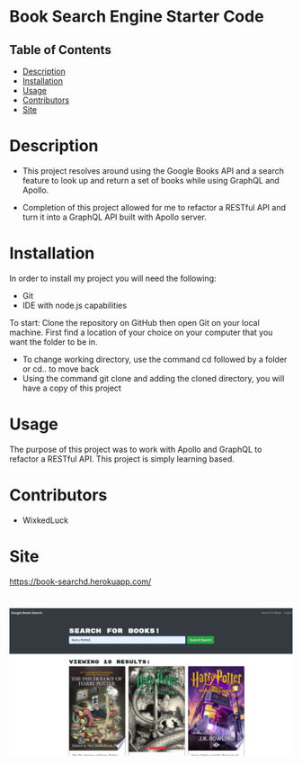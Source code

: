 # Book Search Engine Starter Code
## Table of Contents
* [Description](#description)
* [Installation](#installation)
* [Usage](#usage)
 * [Contributors](#contributors)
 * [Site](#site)

# Description


- This project resolves around using the Google Books API and a search feature to look up and return a set of books while using GraphQL and Apollo. 

- Completion of this project allowed for me to refactor a RESTful API and turn it into a GraphQL API built with Apollo server.  



# Installation
In order to install my project you will need the following: 
- Git
- IDE with node.js capabilities 

To start: 
Clone the repository on GitHub then open Git on your local machine. First find a location of your choice on your computer that you want the folder to be in.
- To change working directory, use the command cd followed by a folder or cd.. to move back  
- Using the command git clone and adding the cloned directory, you will have a copy of this project


# Usage 
The purpose of this project was to work with Apollo and GraphQL to refactor a RESTful API. This project is simply learning based. 


# Contributors
- WixkedLuck


# Site
https://book-searchd.herokuapp.com/
#
![PortfolioV2](client/src/images/Book.PNG)

